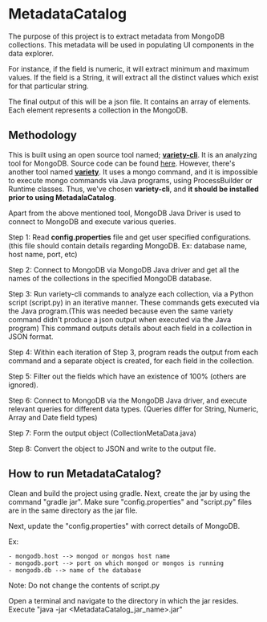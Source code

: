 # MetadataCatalog

The purpose of this project is to extract metadata from MongoDB collections.
This metadata will be used in populating UI components in the data explorer.

For instance, if the field is numeric, it will extract minimum and maximum values.
If the field is a String, it will extract all the distinct values which exist for that particular string.

The final output of this will be a json file. It contains an array of elements. 
Each element represents a collection in the MongoDB.

## Methodology

This is built using an open source tool named; [**variety-cli**](https://github.com/variety/variety-cli?fbclid=IwAR2vZMmAgI_Uq6kPiaplbHs3jQraJOYEXA2NpoxnRGR1sOStSkAd13Y7h64). It is an analyzing tool for MongoDB.
Source code can be found [here](https://github.com/variety/variety-cli?fbclid=IwAR2vZMmAgI_Uq6kPiaplbHs3jQraJOYEXA2NpoxnRGR1sOStSkAd13Y7h64). 
However, there's another tool named [**variety**](https://github.com/variety/variety). It uses a mongo command, and it is
impossible to execute mongo commands via Java programs, using ProcessBuilder or Runtime classes. Thus, we've chosen
**variety-cli**, and **it should be installed prior to using MetadalaCatalog**.

Apart from the above mentioned tool, MongoDB Java Driver is used to connect to MongoDB and execute various queries.

Step 1: Read **config.properties** file and get user specified configurations. (this file should contain details regarding MongoDB. Ex: database name, host name, port, etc)

Step 2: Connect to MongoDB via MongoDB Java driver and get all the names of the collections in the specified MongoDB database.

Step 3: Run variety-cli commands to analyze each collection, via a Python script (script.py) in an iterative manner. 
These commands gets executed via the Java program.(This was 
needed because even the same variety command didn't produce a json output when executed via the Java program) This command outputs details about each 
field in a collection in JSON format.

Step 4: Within each iteration of Step 3, program reads the output from each command and a separate object is created, for each field in the collection.

Step 5: Filter out the fields which have an existence of 100% (others are ignored).

Step 6: Connect to MongoDB via the MongoDB Java driver, and execute relevant queries for different data types.
(Queries differ for String, Numeric, Array and Date field types)

Step 7: Form the output object (CollectionMetaData.java)

Step 8: Convert the object to JSON and write to the output file.

## How to run MetadataCatalog?

Clean and build the project using gradle. Next, create the jar by using the command "gradle jar".
Make sure "config.properties" and "script.py" files are in the same directory as the jar file.

Next, update the "config.properties" with correct details of MongoDB.

Ex:

    - mongodb.host --> mongod or mongos host name
    - mongodb.port --> port on which mongod or mongos is running
    - mongodb.db --> name of the database
    
Note: Do not change the contents of script.py

Open a terminal and navigate to the directory in which the jar resides.
Execute "java -jar <MetadataCatalog_jar_name>.jar"

